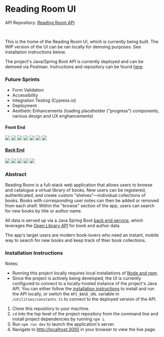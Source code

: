 # Reading Room UI

API Repository: [Reading Room API](https://github.com/sam-rice/reading-room-api)

<br />

This is the home of the Reading Room UI, which is currently being built. The WIP version of the UI can be ran locally for demoing purposes. See installation instructions below.

The project's Java/Spring Boot API is currently deployed and can be demoed via Postman. Instructions and repository can be found [here](https://github.com/sam-rice/reading-room-api?tab=readme-ov-file#local-setup-instructions).

### Future Sprints

- Form Validation
- Accessibility 
- Integration Testing (Cypress.io)
- Deployment
- Aesthetic Enhancements (loading placeholder ("progress") components, various design and UX enghancements)

#### Front End
<p align="left">
  <img src="https://img.shields.io/badge/TypeScript-007ACC?style=for-the-badge&logo=typescript&logoColor=white" />
  <img src="https://img.shields.io/badge/React-20232A?style=for-the-badge&logo=react&logoColor=61DAFB" />
  <img src="https://img.shields.io/badge/Next.js-000000?style=for-the-badge&logo=next.js&logoColor=white" />
  <img src="https://img.shields.io/badge/Tailwind_CSS-38B2AC?style=for-the-badge&logo=tailwind-css&logoColor=white" />
  <img src="https://img.shields.io/badge/HTML5-E34F26?style=for-the-badge&logo=html5&logoColor=white" />
  <img src="https://img.shields.io/badge/prettier-1A2C34?style=for-the-badge&logo=prettier&logoColor=F7BA3E" />
  <img src="https://img.shields.io/badge/Figma-F24E1E?style=for-the-badge&logo=figma&logoColor=white" />
</p>

#### [Back End](https://github.com/sam-rice/reading-room-api)
<p align="left">
  <img src="https://img.shields.io/badge/Java-ED8B00?style=for-the-badge&logo=openjdk&logoColor=white" />
  <img src="https://img.shields.io/badge/Spring_Boot-6DB33F?style=for-the-badge&logo=spring&logoColor=white" />
  <img src="https://img.shields.io/badge/PostgreSQL-316192?style=for-the-badge&logo=postgresql&logoColor=white" />
  <img src="https://img.shields.io/badge/JUnit-ED8B00?style=for-the-badge&logoColor=white" />
  <img src="https://img.shields.io/badge/Heroku-430098?style=for-the-badge&logo=heroku&logoColor=white" />
</p>

### Abstract

Reading Room is a full-stack web application that allows users to browse and catalogue a virtual library of books. New users can be registered, authenticated, and create custom "shelves"—individual collections of books. Books with corresponding user notes can then be added or removed from each shelf. Within the "browse" section of the app, users can search for new books by title or author name. 

All data is served up via a Java Spring Boot [back end service](https://github.com/sam-rice/reading-room-api), which leverages the [Open Library API](https://openlibrary.org/developers/api) for book and author data. 

The app's target users are modern book-lovers who need an instant, mobile way to search for new books and keep track of thier book collections.

### Installation Instructions

Notes: 
- Running this project locally requires local installations of [Node and npm](https://nodejs.org/en).
- Since the project is actively being developed, the UI is currently configured to connect to a locally-hosted instance of the project's Java API. You can either follow the [installation instructions](https://github.com/sam-rice/reading-room-api?tab=readme-ov-file#local-setup-instructions) to install and run the API locally, or switch the `API_BASE_URL` variable in `/utilities/constants.ts` to connect to the deployed version of the API.

1. Clone this repository to your machine.
2. `cd` into the top level of the project repository from the command line and install project dependencies by running `npm i`.
3. Run `npm run dev` to launch the application's server.
4. Navigate to [http://localhost:3000](http://localhost:3000) in your browser to view the live page.
